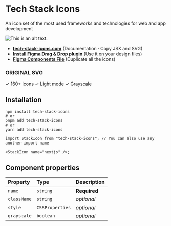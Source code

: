 # Tech Stack Icons

An icon set of the most used frameworks and technologies for web and app development

![This is an alt text.](https://iconstack-pro-plugin.vercel.app/cover-tech-design-stack-icons.png "Tech Stack Icons Figma Plugin")

- [**tech-stack-icons.com**](https://tech-stack-icons.com/) (Documentation · Copy JSX and SVG)
- [**Install Figma Drag & Drop plugin**](https://www.figma.com/community/plugin/1292847256216210035/iconstack-pro) (Use it on your design files)
- [**Figma Components File**](https://www.figma.com/community/file/1095337897898466786/tech-stack-icons-design-stack-icons) (Duplicate all the icons)

### ORIGINAL SVG

✓ 160+ Icons
✓ Light mode
✓ Grayscale

## Installation

```shell
npm install tech-stack-icons
# or
pnpm add tech-stack-icons
# or
yarn add tech-stack-icons
```

```tsx
import StackIcon from "tech-stack-icons"; // You can also use any another import name

<StackIcon name="nextjs" />;
```

## Component properties

| Property    | Type            | Description  |
| :---------- | :-------------- | :----------- |
| `name`      | `string`        | **Required** |
| `className` | `string`        | _optional_   |
| `style`     | `CSSProperties` | _optional_   |
| `grayscale` | `boolean`       | _optional_   |
